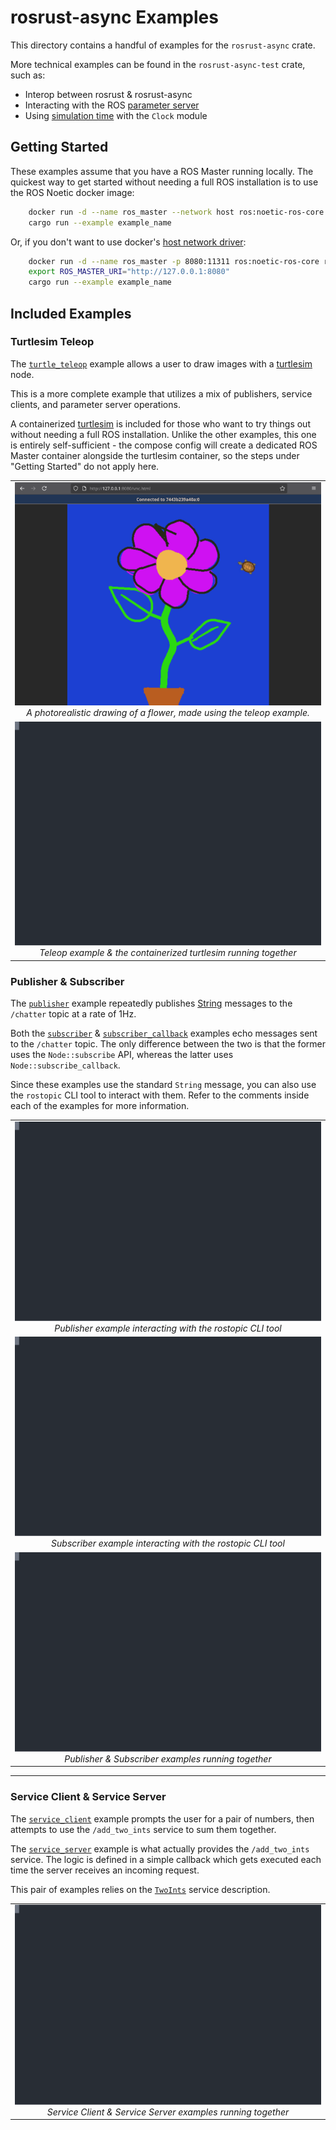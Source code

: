 # rosrust-async Examples

This directory contains a handful of examples for the `rosrust-async` crate. 

More technical examples can be found in the `rosrust-async-test` crate, such as: 
* Interop between rosrust & rosrust-async
* Interacting with the ROS [parameter server](https://wiki.ros.org/Parameter%20Server)
* Using [simulation time](https://wiki.ros.org/Clock#Using_Simulation_Time_from_the_.2Fclock_Topic) with the `Clock` module


## Getting Started

These examples assume that you have a ROS Master running locally. The quickest way to get started without needing a full ROS installation is to use the ROS Noetic docker image:

```bash
    docker run -d --name ros_master --network host ros:noetic-ros-core roscore
    cargo run --example example_name
```

Or, if you don't want to use docker's [host network driver](https://docs.docker.com/engine/network/drivers/host/):

```bash
    docker run -d --name ros_master -p 8080:11311 ros:noetic-ros-core roscore
    export ROS_MASTER_URI="http://127.0.0.1:8080"
    cargo run --example example_name
```

## Included Examples
### Turtlesim Teleop
The [`turtle_teleop`](turtle_teleop.rs) example allows a user to draw images with a [turtlesim](https://wiki.ros.org/turtlesim) node.

This is a more complete example that utilizes a mix of publishers, service clients, and parameter server operations.

A containerized [turtlesim](turtlesim/docker-compose.yml) is included for those who want to try things out without needing a full ROS installation. Unlike the other examples, this one is entirely self-sufficient - the compose config will create a dedicated ROS Master container alongside the turtlesim container, so the steps under "Getting Started" do not apply here.

<table align="center" width=100%>
  <tbody>
    <tr>
      <td align="center">
        <img src="./assets/turtlesim-flower.png">
        <br>
        <i>A photorealistic drawing of a flower, made using the teleop example.</i>
      </td>
    </tr>
    <tr>
      <td align="center">
        <img src="./assets/example-turtlesim.svg">
        <br>
        <i>Teleop example & the containerized turtlesim running together</i>
      </td>
    </tr>
  </tbody>
</table>
 

### Publisher & Subscriber
The [`publisher`](publisher.rs) example repeatedly publishes [String](https://docs.ros.org/en/melodic/api/std_msgs/html/msg/String.html) messages to the `/chatter` topic at a rate of 1Hz.

Both the [`subscriber`](subscriber.rs) & [`subscriber_callback`](subscriber_callback.rs) examples echo messages sent to the `/chatter` topic. The only difference between the two is that the former uses the `Node::subscribe` API, whereas the latter uses `Node::subscribe_callback`.

Since these examples use the standard `String` message, you can also use the `rostopic` CLI tool to interact with them. 
Refer to the comments inside each of the examples for more information.

<table align="center" width=100%>
  <tbody>
    <tr>
      <td align="center">
        <img src="./assets/example-pub-rostopic.svg">
        <br>
        <i>Publisher example interacting with the rostopic CLI tool</i>
      </td>
    </tr>
    <tr>
      <td align="center">
        <img src="./assets/example-sub-rostopic.svg">
        <br>
        <i>Subscriber example interacting with the rostopic CLI tool</i>
      </td>
    </tr>
    <tr>
      <td align="center">
        <img src="./assets/example-pubsub.svg">
        <br>
        <i>Publisher & Subscriber examples running together</i>
      </td>
    </tr>
  </tbody>
</table>

---

### Service Client & Service Server
The [`service_client`](service_client.rs) example prompts the user for a pair of numbers, then attempts to use the `/add_two_ints` service to sum them together. 

The [`service_server`](service_server.rs) example is what actually provides the `/add_two_ints` service. The logic is defined in a simple callback which gets executed each time the server receives an incoming request.

This pair of examples relies on the [`TwoInts`](std_msgs/srv/TwoInts.srv) service description.


<table align="center" width=100%>
  <tbody>
    <tr>
      <td align="center">
        <img src="./assets/example-svcpair.svg">
        <br>
        <i>Service Client & Service Server examples running together</i>
      </td>
    </tr>
  </tbody>
</table>
